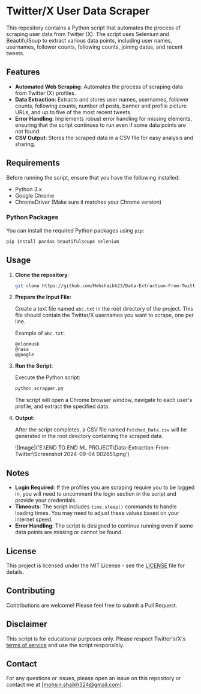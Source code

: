 # Twitter/X User Data Scraper

This repository contains a Python script that automates the process of scraping user data from Twitter (X). The script uses Selenium and BeautifulSoup to extract various data points, including user names, usernames, follower counts, following counts, joining dates, and recent tweets.

## Features

- **Automated Web Scraping**: Automates the process of scraping data from Twitter (X) profiles.
- **Data Extraction**: Extracts and stores user names, usernames, follower counts, following counts, number of posts, banner and profile picture URLs, and up to five of the most recent tweets.
- **Error Handling**: Implements robust error handling for missing elements, ensuring that the script continues to run even if some data points are not found.
- **CSV Output**: Stores the scraped data in a CSV file for easy analysis and sharing.

## Requirements

Before running the script, ensure that you have the following installed:

- Python 3.x
- Google Chrome
- ChromeDriver (Make sure it matches your Chrome version)

### Python Packages

You can install the required Python packages using `pip`:

```bash
pip install pandas beautifulsoup4 selenium
```

## Usage

1. **Clone the repository**:

   ```bash
   git clone https://github.com/Mohshaikh23/Data-Extraction-From-Twitter.git
   ```

2. **Prepare the Input File**:

   Create a text file named `abc.txt` in the root directory of the project. This file should contain the Twitter/X usernames you want to scrape, one per line.

   Example of `abc.txt`:

   ```
   @elonmusk
   @nasa
   @google
   ```

3. **Run the Script**:

   Execute the Python script:

   ```bash
   python_scrapper.py
   ```

   The script will open a Chrome browser window, navigate to each user's profile, and extract the specified data.

4. **Output**:

   After the script completes, a CSV file named `Fetched_Data.csv` will be generated in the root directory containing the scraped data.

   ![Image]('E:\END TO END ML PROJECT\Data-Extraction-From-Twitter\Screenshot 2024-09-04 002651.png')

## Notes

- **Login Required**: If the profiles you are scraping require you to be logged in, you will need to uncomment the login section in the script and provide your credentials.
- **Timeouts**: The script includes `time.sleep()` commands to handle loading times. You may need to adjust these values based on your internet speed.
- **Error Handling**: The script is designed to continue running even if some data points are missing or cannot be found.

## License

This project is licensed under the MIT License - see the [LICENSE](LICENSE) file for details.

## Contributing

Contributions are welcome! Please feel free to submit a Pull Request.

## Disclaimer

This script is for educational purposes only. Please respect Twitter's/X's [terms of service](https://help.twitter.com/en/rules-and-policies/twitter-rules) and use the script responsibly.

## Contact

For any questions or issues, please open an issue on this repository or contact me at [mohsin.shaikh324@gmail.com].

